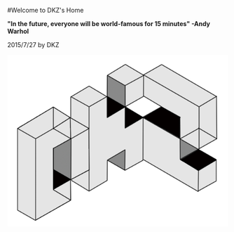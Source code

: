 #Welcome to DKZ's Home

**"In the future, everyone will be world-famous for 15 minutes" -Andy Warhol**

2015/7/27 by DKZ

![dkzlogo](blogImg/dkzlogo.png)


